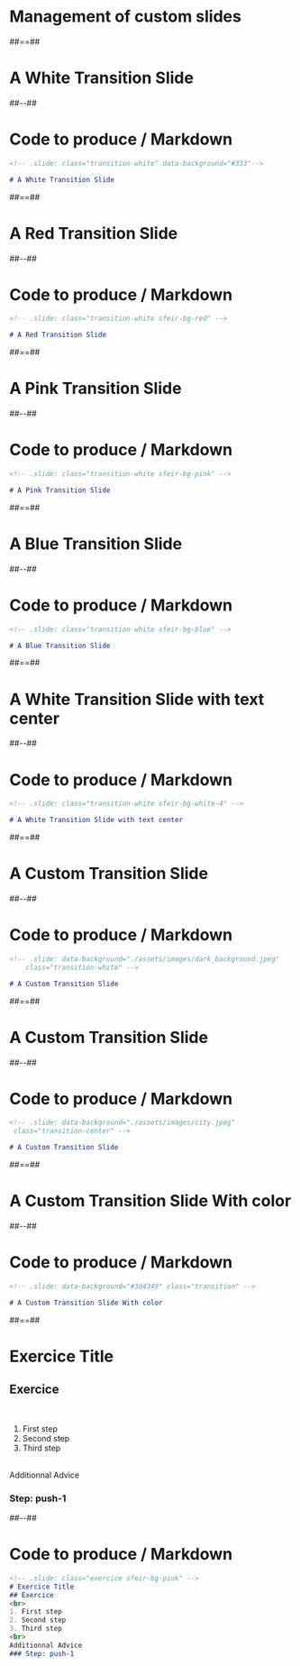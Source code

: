 
<!-- .slide: class="transition" -->

# Management of custom slides

##==##

<!-- .slide: class="transition-white" data-background="#333"-->

# A White Transition Slide


##--##

<!-- .slide: class="with-code" -->

# Code to produce / Markdown

```markdown
<!-- .slide: class="transition-white" data-background="#333"-->

# A White Transition Slide
```
<!-- .element: class="big-code" -->

##==##

<!-- .slide: class="transition-white sfeir-bg-red" -->

# A Red Transition Slide

##--##

<!-- .slide: class="with-code" -->

# Code to produce / Markdown

```markdown
<!-- .slide: class="transition-white sfeir-bg-red" -->

# A Red Transition Slide
```
<!-- .element: class="big-code" -->

##==##

<!-- .slide: class="transition-white sfeir-bg-pink" -->

# A Pink Transition Slide


##--##

<!-- .slide: class="with-code" -->

# Code to produce / Markdown

```markdown
<!-- .slide: class="transition-white sfeir-bg-pink" -->

# A Pink Transition Slide
```
<!-- .element: class="big-code" -->

##==##

<!-- .slide: class="transition-white sfeir-bg-blue" -->

# A Blue Transition Slide


##--##

<!-- .slide: class="with-code" -->

# Code to produce / Markdown

```markdown
<!-- .slide: class="transition-white sfeir-bg-blue" -->

# A Blue Transition Slide
```
<!-- .element: class="big-code" -->


##==##

<!-- .slide: class="transition-center sfeir-bg-white-4" -->

# A White Transition Slide with text center


##--##

<!-- .slide: class="with-code" -->

# Code to produce / Markdown

```markdown
<!-- .slide: class="transition-white sfeir-bg-white-4" -->

# A White Transition Slide with text center
```
<!-- .element: class="big-code" -->

##==##

<!-- .slide: data-background="./assets/images/dark_background.jpeg"
    class="transition-white" -->

# A Custom Transition Slide


##--##

<!-- .slide: class="with-code" -->

# Code to produce / Markdown

```markdown
<!-- .slide: data-background="./assets/images/dark_background.jpeg"
    class="transition-white" -->

# A Custom Transition Slide
```
<!-- .element: class="big-code" -->

##==##

<!-- .slide: data-background="./assets/images/city.jpeg"
    class="transition-center" -->

# A Custom Transition Slide 


##--##

<!-- .slide: class="with-code" -->

# Code to produce / Markdown

```markdown
<!-- .slide: data-background="./assets/images/city.jpeg"
 class="transition-center" -->

# A Custom Transition Slide 
```
<!-- .element: class="big-code" -->

##==##

<!-- .slide: data-background="#3d4349" class="transition" -->

# A Custom Transition Slide With color


##--##

<!-- .slide: class="with-code" -->

# Code to produce / Markdown

```markdown
<!-- .slide: data-background="#3d4349" class="transition" -->

# A Custom Transition Slide With color
```
<!-- .element: class="big-code" -->

##==##

<!-- .slide: class="exercice sfeir-bg-pink" -->

# Exercice Title

## Exercice

<br>

1. First step
2. Second step
3. Third step

<br>
Additionnal Advice

### Step: push-1


##--##

<!-- .slide: class="with-code" -->

# Code to produce / Markdown

```markdown
<!-- .slide: class="exercice sfeir-bg-pink" -->
# Exercice Title
## Exercice
<br>
1. First step
2. Second step
3. Third step
<br>
Additionnal Advice
### Step: push-1
```